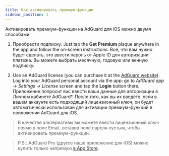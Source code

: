 ```yaml
---
title: Как активировать премиум-функции
sidebar_position: 1
---
```


Активировать премиум-функции на AdGuard для iOS можно двумя способами:

1) Приобрести подписку. Just tap the **Get Premium** plaque anywhere in the app and follow the on-screen instructions. Всё, что вам нужно будет сделать, это ввести пароль от Apple ID для авторизации платежа. Вы можете выбрать месячную, годовую или вечную подписку.

2) Use an AdGuard license (you can purchase it at the [AdGuard website](https://adguard.com/license.html)). Log into your AdGuard personal account via the app: go to *AdGuard app → Settings → License* screen and tap the **Login** button there. Приложение попросит вас ввести ваши данные для авторизации в Личном кабинете AdGuard*. После того, как вы их введёте, если в вашем аккаунте есть подходящий лицензионный ключ, он будет автоматически использован для активации премиум-функций в приложении AdGuard для iOS.

> В качестве альтернативы вы можете ввести лицензионный ключ прямо в поле Email, оставив поле пароля пустым, чтобы активировать премиум-функции.

> P.S.: AdGuard Pro (другое наше приложение для iOS) можно купить только напрямую [в App Store](https://apps.apple.com/app/adguard-pro-adblock-privacy/id1126386264).
